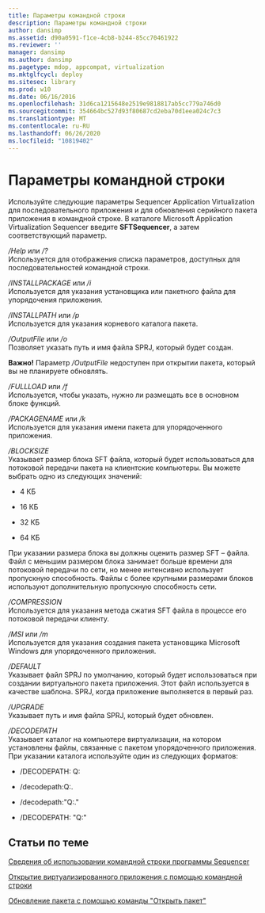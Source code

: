 ```yaml
---
title: Параметры командной строки
description: Параметры командной строки
author: dansimp
ms.assetid: d90a0591-f1ce-4cb8-b244-85cc70461922
ms.reviewer: ''
manager: dansimp
ms.author: dansimp
ms.pagetype: mdop, appcompat, virtualization
ms.mktglfcycl: deploy
ms.sitesec: library
ms.prod: w10
ms.date: 06/16/2016
ms.openlocfilehash: 31d6ca1215648e2519e9818817ab5cc779a746d0
ms.sourcegitcommit: 354664bc527d93f80687cd2eba70d1eea024c7c3
ms.translationtype: MT
ms.contentlocale: ru-RU
ms.lasthandoff: 06/26/2020
ms.locfileid: "10819402"
---
```

# Параметры командной строки


Используйте следующие параметры Sequencer Application Virtualization для последовательного приложения и для обновления серийного пакета приложения в командной строке. В каталоге Microsoft Application Virtualization Sequencer введите **SFTSequencer**, а затем соответствующий параметр.

<a href="" id="-help-or---"></a>*/Help* или */?*  
Используется для отображения списка параметров, доступных для последовательностей командной строки.

<a href="" id="-installpackage-or--i"></a>*/INSTALLPACKAGE* или */i*  
Используется для указания установщика или пакетного файла для упорядочения приложения.

<a href="" id="-installpath-or--p"></a>*/INSTALLPATH* или */p*  
Используется для указания корневого каталога пакета.

<a href="" id="-outputfile-or--o"></a>*/OutputFile* или */o*  
Позволяет указать путь и имя файла SPRJ, который будет создан.

**Важно!**  Параметр */OutputFile* недоступен при открытии пакета, который вы не планируете обновлять.

 

<a href="" id="-fullload-or--f"></a>*/FULLLOAD* или */f*  
Используется, чтобы указать, нужно ли размещать все в основном блоке функций.

<a href="" id="-packagename-or--k"></a>*/PACKAGENAME* или */k*  
Используется для указания имени пакета для упорядоченного приложения.

<a href="" id="-blocksize"></a>*/BLOCKSIZE*  
Указывает размер блока SFT файла, который будет использоваться для потоковой передачи пакета на клиентские компьютеры. Вы можете выбрать одно из следующих значений:

-   4 КБ

-   16 КБ

-   32 КБ

-   64 КБ

При указании размера блока вы должны оценить размер SFT – файла. Файл с меньшим размером блока занимает больше времени для потоковой передачи по сети, но менее интенсивно использует пропускную способность. Файлы с более крупными размерами блоков используют дополнительную пропускную способность сети.

<a href="" id="-compression"></a>*/COMPRESSION*  
Используется для указания метода сжатия SFT файла в процессе его потоковой передачи клиенту.

<a href="" id="-msi-or--m"></a>*/MSI* или */m*  
Используется для указания создания пакета установщика Microsoft Windows для упорядоченного приложения.

<a href="" id="-default"></a>*/DEFAULT*  
Указывает файл SPRJ по умолчанию, который будет использоваться при создании виртуального пакета приложения. Этот файл используется в качестве шаблона. SPRJ, когда приложение выполняется в первый раз.

<a href="" id="-upgrade"></a>*/UPGRADE*  
Указывает путь и имя файла SPRJ, который будет обновлен.

<a href="" id="-decodepath"></a>*/DECODEPATH*  
Указывает каталог на компьютере виртуализации, на котором установлены файлы, связанные с пакетом упорядоченного приложения. При указании каталога используйте один из следующих форматов:

-   /DECODEPATH: Q:

-   /decodepath:Q:.

-   /decodepath:"Q:."

-   /DECODEPATH: "Q:"

## Статьи по теме


[Сведения об использовании командной строки программы Sequencer](about-using-the-sequencer-command-line.md)

[Открытие виртуализированного приложения с помощью командной строки](how-to-open-a-sequenced-application-using-the-command-line.md)

[Обновление пакета с помощью команды "Открыть пакет"](how-to-upgrade-a-package-using-the-open-package-command.md)

 

 





